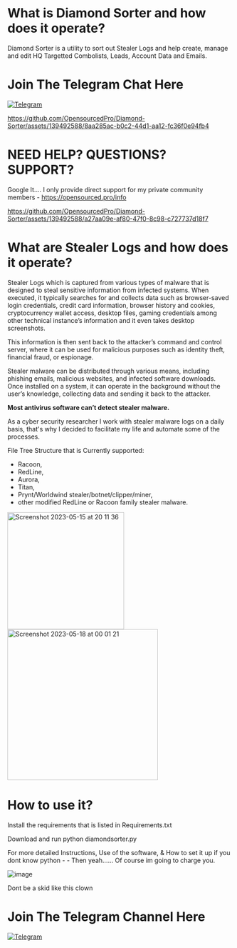 **<h1> What is Diamond Sorter and how does it operate?</h1>** 
Diamond Sorter is a utility to sort out Stealer Logs and help create, manage and edit HQ Targetted Combolists, Leads, Account Data and Emails.


**<h1>Join The Telegram Chat Here</h1>** 
[![Telegram](https://cdn.icon-icons.com/icons2/2530/PNG/512/telegram_button_icon_151837.png)](https://t.me/+Tdi5XNsUY8diMGE5)



https://github.com/OpensourcedPro/Diamond-Sorter/assets/139492588/8aa285ac-b0c2-44d1-aa12-fc36f0e94fb4


**<h1>NEED HELP? QUESTIONS? SUPPORT? </h1>** 
Google It.... I only provide direct support for my private community members - https://opensourced.pro/info



https://github.com/OpensourcedPro/Diamond-Sorter/assets/139492588/a27aa09e-af80-47f0-8c98-c727737d18f7





**<h1> What are Stealer Logs and how does it operate?</h1>** 
Stealer Logs which is captured from various types of malware that is designed to steal sensitive information from infected systems. When executed, it typically searches for and collects data such as browser-saved login credentials, credit card information, browser history and cookies, cryptocurrency wallet access, desktop files, gaming credentials among other technical instance’s information and it even takes desktop screenshots.



This information is then sent back to the attacker’s command and control server, where it can be used for malicious purposes such as identity theft, financial fraud, or espionage. 

Stealer malware can be distributed through various means, including phishing emails, malicious websites, and infected software downloads. Once installed on a system, it can operate in the background without the user’s knowledge, collecting data and sending it back to the attacker.

**Most antivirus software can’t detect stealer malware.**

As a cyber security researcher I work with stealer malware logs on a daily basis, that's why I decided to facilitate my life and automate some of the processes.


File Tree Structure that is Currently supported:
- Racoon,
- RedLine,
- Aurora,
- Titan,
- Prynt/Worldwind stealer/botnet/clipper/miner,
- other modified RedLine or Racoon family stealer malware. 

<img width="262" alt="Screenshot 2023-05-15 at 20 11 36" src="https://github.com/milxss/racoon_log_parser/assets/42537931/0552234b-ca21-42d4-bb24-c137e1b69d10"> 
<img width="338" alt="Screenshot 2023-05-18 at 00 01 21" src="https://github.com/milxss/racoon_log_parser/assets/42537931/be40d4ec-eba6-42ed-8b59-afe1f578bbd5">


**<h1> How to use it?</h1>**
Install the requirements that is listed in Requirements.txt

Download and run python diamondsorter.py


For more detailed Instructions, Use of the software, & How to set it up if you dont know python - - Then yeah...... Of course im going to charge you.


![image](https://github.com/OpensourcedPro/Diamond-Sorter/assets/139492588/b427118d-9e88-455e-83fd-a12b463e1176)

Dont be a skid like this clown


**<h1>Join The Telegram Channel Here</h1>** 
[![Telegram](https://betclever.com/img/telegram-join.png)](https://t.me/+Tdi5XNsUY8diMGE5)

